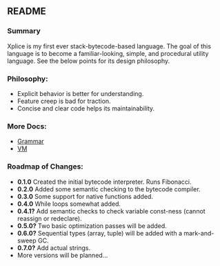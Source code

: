 ## README

### Summary
Xplice is my first ever stack-bytecode-based language. The goal of this language is to become a familiar-looking, simple, and procedural utility language. See the below points for its design philosophy.

### Philosophy:
 - Explicit behavior is better for understanding.
 - Feature creep is bad for traction.
 - Concise and clear code helps its maintainability.

### More Docs:
 - [Grammar](./docs/grammar.md)
 - [VM](./docs/vm.md)

### Roadmap of Changes:
 - **0.1.0** Created the initial bytecode interpreter. Runs Fibonacci.
 - **0.2.0** Added some semantic checking to the bytecode compiler.
 - **0.3.0** Some support for native functions added.
 - **0.4.0** While loops somewhat added.
 - **0.4.1?** Add semantic checks to check variable const-ness (cannot reassign or redeclare).
 - **0.5.0?** Two basic optimization passes will be added.
 - **0.6.0?** Sequential types (array, tuple) will be added with a mark-and-sweep GC.
 - **0.7.0?** Add actual strings.
 - More versions will be planned...
